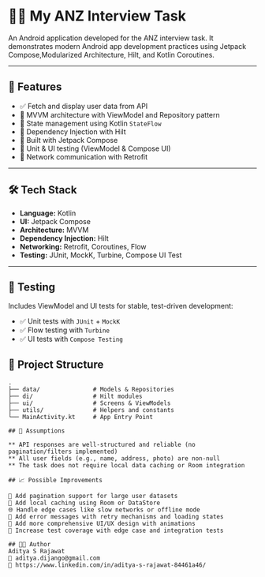 # 🧑‍💻 My ANZ Interview Task

An Android application developed for the ANZ interview task. It demonstrates modern Android app development practices using Jetpack Compose,Modularized Architecture, Hilt, and Kotlin Coroutines.

---

## 🚀 Features

- ✅ Fetch and display user data from API
- 🧭 MVVM architecture with ViewModel and Repository pattern
- 🌊 State management using Kotlin `StateFlow`
- 💉 Dependency Injection with Hilt
- 📱 Built with Jetpack Compose
- 🧪 Unit & UI testing (ViewModel & Compose UI)
- 📡 Network communication with Retrofit

---

## 🛠️ Tech Stack

- **Language:** Kotlin
- **UI:** Jetpack Compose
- **Architecture:** MVVM 
- **Dependency Injection:** Hilt
- **Networking:** Retrofit, Coroutines, Flow
- **Testing:** JUnit, MockK, Turbine, Compose UI Test

---

## 🧪 Testing

Includes ViewModel and UI tests for stable, test-driven development:

- ✅ Unit tests with `JUnit` + `MockK`
- ✅ Flow testing with `Turbine`
- ✅ UI tests with `Compose Testing`


## 🧩 Project Structure

```text
.
├── data/               # Models & Repositories
├── di/                 # Hilt modules
├── ui/                 # Screens & ViewModels
├── utils/              # Helpers and constants
└── MainActivity.kt     # App Entry Point

## 🧠 Assumptions

** API responses are well-structured and reliable (no pagination/filters implemented)
** All user fields (e.g., name, address, photo) are non-null
** The task does not require local data caching or Room integration

## 📈 Possible Improvements

🔁 Add pagination support for large user datasets
💾 Add local caching using Room or DataStore
🌐 Handle edge cases like slow networks or offline mode
🔐 Add error messages with retry mechanisms and loading states
🧩 Add more comprehensive UI/UX design with animations
🧪 Increase test coverage with edge case and integration tests

## 👨‍🎓 Author
Aditya S Rajawat
📧 aditya.dijango@gmail.com
💼 https://www.linkedin.com/in/aditya-s-rajawat-84461a46/
